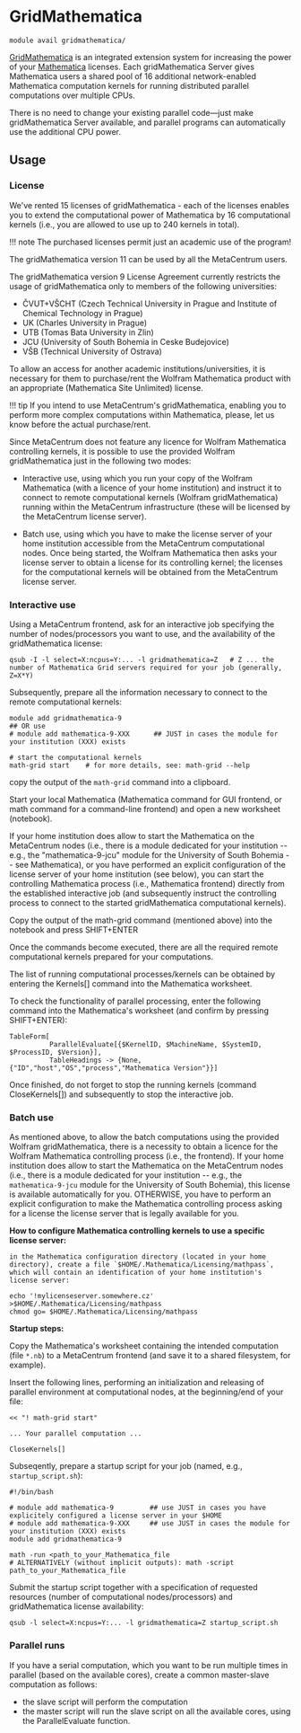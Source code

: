 # GridMathematica 

    module avail gridmathematica/

[GridMathematica](https://www.wolfram.com/gridmathematica/) is an integrated extension system for increasing the power of your [Mathematica](../../software/sw-list/wolfram-math) licenses. Each gridMathematica Server gives Mathematica users a shared pool of 16 additional network-enabled Mathematica computation kernels for running distributed parallel computations over multiple CPUs.

There is no need to change your existing parallel code—just make gridMathematica Server available, and parallel programs can automatically use the additional CPU power. 

## Usage

### License

We've rented 15 licenses of gridMathematica - each of the licenses enables you to extend the computational power of Mathematica by 16 computational kernels (i.e., you are allowed to use up to 240 kernels in total).

!!! note
    The purchased licenses permit just an academic use of the program!

The gridMathematica version 11 can be used by all the MetaCentrum users.

The gridMathematica version 9 License Agreement currently restricts the usage of gridMathematica only to members of the following universities:

- ČVUT+VŠCHT (Czech Technical University in Prague and Institute of Chemical Technology in Prague)
- UK (Charles University in Prague)
- UTB (Tomas Bata University in Zlin)
- JCU (University of South Bohemia in Ceske Budejovice)
- VŠB (Technical University of Ostrava)

To allow an access for another academic institutions/universities, it is necessary for them to purchase/rent the Wolfram Mathematica product with an appropriate (Mathematica Site Unlimited) license. 


!!! tip
    If you intend to use MetaCentrum's gridMathematica, enabling you to perform more complex computations within Mathematica, please, let us know before the actual purchase/rent. 


Since MetaCentrum does not feature any licence for Wolfram Mathematica controlling kernels, it is possible to use the provided Wolfram gridMathematica just in the following two modes:

- Interactive use, using which you run your copy of the Wolfram Mathematica (with a licence of your home institution) and instruct it to connect to remote computational kernels (Wolfram gridMathematica) running within the MetaCentrum infrastructure (these will be licensed by the MetaCentrum license server).

- Batch use, using which you have to make the license server of your home institution accessible from the MetaCentrum computational nodes. Once being started, the Wolfram Mathematica then asks your license server to obtain a license for its controlling kernel; the licenses for the computational kernels will be obtained from the MetaCentrum license server.

### Interactive use

Using a MetaCentrum frontend, ask for an interactive job specifying the number of nodes/processors you want to use, and the availability of the gridMathematica license:

    qsub -I -l select=X:ncpus=Y:... -l gridmathematica=Z   # Z ... the number of Mathematica Grid servers required for your job (generally, Z=X*Y)

Subsequently, prepare all the information necessary to connect to the remote computational kernels:

```
module add gridmathematica-9
## OR use
# module add mathematica-9-XXX      ## JUST in cases the module for your institution (XXX) exists

# start the computational kernels
math-grid start    # for more details, see: math-grid --help
```

copy the output of the `math-grid` command into a clipboard.

Start your local Mathematica (Mathematica command for GUI frontend, or math command for a command-line frontend) and open a new worksheet (notebook).
        
If your home institution does allow to start the Mathematica on the MetaCentrum nodes (i.e., there is a module dedicated for your institution -- e.g., the "mathematica-9-jcu" module for the University of South Bohemia -- see Mathematica), or you have performed an explicit configuration of the license server of your home institution (see below), you can start the controlling Mathematica process (i.e., Mathematica frontend) directly from the established interactive job (and subsequently instruct the controlling process to connect to the started gridMathematica computational kernels).

Copy the output of the math-grid command (mentioned above) into the notebook and press SHIFT+ENTER
        
Once the commands become executed, there are all the required remote computational kernels prepared for your computations.
        
The list of running computational processes/kernels can be obtained by entering the Kernels[] command into the Mathematica worksheet.

To check the functionality of parallel processing, enter the following command into the Mathematica's worksheet (and confirm by pressing SHIFT+ENTER):

```
TableForm[
          ParallelEvaluate[{$KernelID, $MachineName, $SystemID, $ProcessID, $Version}],
          TableHeadings -> {None,{"ID","host","OS","process","Mathematica Version"}}]
```

Once finished, do not forget to stop the running kernels (command CloseKernels[]) and subsequently to stop the interactive job.

### Batch use

As mentioned above, to allow the batch computations using the provided Wolfram gridMathematica, there is a necessity to obtain a licence for the Wolfram Mathematica controlling process (i.e., the frontend). If your home institution does allow to start the Mathematica on the MetaCentrum nodes (i.e., there is a module dedicated for your institution -- e.g., the `mathematica-9-jcu` module for the University of South Bohemia), this license is available automatically for you. OTHERWISE, you have to perform an explicit configuration to make the Mathematica controlling process asking for a license the license server that is legally available for you.

**How to configure Mathematica controlling kernels to use a specific license server:**

    in the Mathematica configuration directory (located in your home directory), create a file `$HOME/.Mathematica/Licensing/mathpass`, which will contain an identification of your home institution's license server:

    echo '!mylicenseserver.somewhere.cz' >$HOME/.Mathematica/Licensing/mathpass
    chmod go= $HOME/.Mathematica/Licensing/mathpass

**Startup steps:**

Copy the Mathematica's worksheet containing the intended computation (file `*.nb`) to a MetaCentrum frontend (and save it to a shared filesystem, for example).

Insert the following lines, performing an initialization and releasing of parallel environment at computational nodes, at the beginning/end of your file:

```
<< "! math-grid start"

... Your parallel computation ...

CloseKernels[]
```

Subseqently, prepare a startup script for your job (named, e.g., `startup_script.sh`):

```
#!/bin/bash

# module add mathematica-9         ## use JUST in cases you have explicitely configured a license server in your $HOME
# module add mathematica-9-XXX     ## use JUST in cases the module for your institution (XXX) exists
module add gridmathematica-9

math -run <path_to_your_Mathematica_file
# ALTERNATIVELY (without implicit outputs): math -script path_to_your_Mathematica_file
```

Submit the startup script together with a specification of requested resources (number of computational nodes/processors) and gridMathematica license availability:

    qsub -l select=X:ncpus=Y:... -l gridmathematica=Z startup_script.sh   

### Parallel runs

If you have a serial computation, which you want to be run multiple times in parallel (based on the available cores), create a common master-slave computation as follows:

- the slave script will perform the computation
- the master script will run the slave script on all the available cores, using the ParallelEvaluate function.



